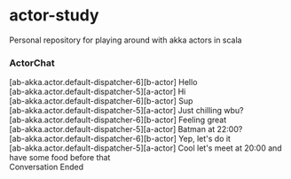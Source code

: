 # actor-study
Personal repository for playing around with akka actors in scala 


### ActorChat

[ab-akka.actor.default-dispatcher-6][b-actor] Hello\
[ab-akka.actor.default-dispatcher-5][a-actor] Hi\
[ab-akka.actor.default-dispatcher-6][b-actor] Sup\
[ab-akka.actor.default-dispatcher-5][a-actor] Just chilling wbu?\
[ab-akka.actor.default-dispatcher-6][b-actor] Feeling great\
[ab-akka.actor.default-dispatcher-5][a-actor] Batman at 22:00?\
[ab-akka.actor.default-dispatcher-6][b-actor] Yep, let's do it\
[ab-akka.actor.default-dispatcher-5][a-actor] Cool let's meet at 20:00 and have some food before that\
Conversation Ended
